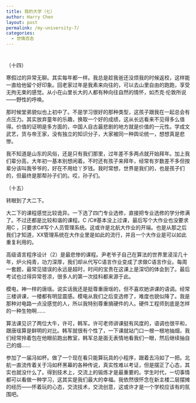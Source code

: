 ```yaml
---
title: 我的大学（七）
author: Harry Chen
layout: post
permalink: /my-university-7/
categories:
  - 世情百态
---
```

# 

（十四）

寒假过的异常无聊。其实每年都一样。我总是趁我爸还没烦我的时候返校，这样能一直给他留个好印象。回老家过年是我素来向往的，可以去山里自由的跑跑，享受无拘无束的感觉。从小在山里长大的人都有种向往自然的情怀，如杰克·伦敦所说——野性的呼唤。

那时候堂弟貌似也上初中了。不是学习很好的那种类型，这孩子跟我在一起总会有点压力。其实放弃童年的乐趣，换取一个好的成绩，这从长远看来不见得多么值得。价值的证明是多方面的，中国人自古最悲剧的地方就是价值的一元性。学成文武艺，货与帝王家，没有独立的知识分子，大家被同一种舆论统一，想想真是悲惨。

我不知道是山东的风俗，还是只有我们那里，过年差不多两点就开始拜年。加上我们辈分高，大年初一基本别想闲着。不时还有孩子来拜年，经常有岁数差不多但按辈分该叫我爷爷的，好在不用给丫岁钱。我时常想，世界是我们的，也是孩子们的，但最终是那帮孙子们的。哎，孙子们。

（十五）

转眼到了大二下。

大二下的课程感觉比较诡异。一下选了四门专业选修，直接把专业选修的学分修满了。不过还都是比较和谐的课程。C /C#基本没上过课，最后写个大作业也没要求用C ，只要求C#写个人员管理系统。这或许是北航大作业的开端。也是从那之后我们才知道，XX管理系统在大作业里是如此的流行，并且一个大作业是可以如此重复利用的。

高级语言程序设计（2）是最悲惨的课程。尹老爷子自己在算法的世界里浸淫几十年，炉火纯青，功力深厚，我们却从代写C语言作业变成了求做C语言作业。每周一套题，最常见错误的永远是超时，时间的宝贵在这课上是深切的体会到了。最后考试也过得异常苍凉，很多人的第一次挂科都来源于此。

模电，神一样的唐瑶。说实话我还是挺尊重唐瑶的，但不喜欢她讲课的语调。经常三楼讲课，一楼都有明显震感。模电从我们之后变选修了，难度也貌似降了。我是那种对电路一点没感觉的人，所以我特别尊重搞硬件的人。硬件工程师到底是怎样的一种生物啊……

算法课见识了两位大牛，许可，韩军。许可老师讲课挺有风度的，语调也很平和，跟唐瑶算是鲜明的对比。韩军就很有个性了，一下课就站门口一根一根地抽烟，我们经常拎着包在他眼前跑出教室，韩军总是面无表情地看我们一眼，然后继续抽自己的烟……

参加了一届冯如杯。做了一个现在看只能算玩具的小程序，跟着去冯如了一把。北航一直流传着关于冯如杯黑幕的各种传说，真实性难以考证，但是摆正了心态，其实也就没什么了。得到技术上，交流上的锻炼才是最重要的。学生时代，一切事情都可以看做一种学习，这其实是我们最大的幸福。我依然很怀念在新主楼二层摆摊的经历——怀着玩的心态，交流技术，交流创意，这或许才是一个学校应该有的氛围吧。